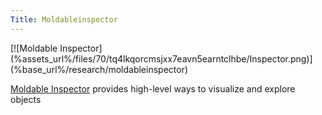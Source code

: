 ```yaml
---
Title: Moldableinspector
---
```


<div>[![Moldable Inspector](%assets_url%/files/70/tq4lkqorcmsjxx7eavn5earntclhbe/Inspector.png)](%base_url%/research/moldableinspector)</div>

[Moldable Inspector](%base_url%/research/moldableinspector) provides high-level ways to visualize and explore objects 
